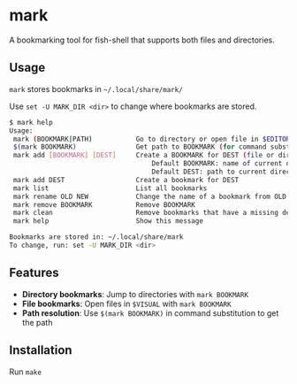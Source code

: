 # mark

A bookmarking tool for fish-shell that supports both files and directories.

## Usage

`mark` stores bookmarks in `~/.local/share/mark/`

Use `set -U MARK_DIR <dir>` to change where bookmarks are stored.

```sh
$ mark help
Usage:
 mark (BOOKMARK|PATH)           Go to directory or open file in $EDITOR
 $(mark BOOKMARK)               Get path to BOOKMARK (for command substitution)
 mark add [BOOKMARK] [DEST]     Create a BOOKMARK for DEST (file or directory)
                                    Default BOOKMARK: name of current directory
                                    Default DEST: path to current directory
 mark add DEST                  Create a bookmark for DEST
 mark list                      List all bookmarks
 mark rename OLD NEW            Change the name of a bookmark from OLD to NEW
 mark remove BOOKMARK           Remove BOOKMARK
 mark clean                     Remove bookmarks that have a missing destination
 mark help                      Show this message

Bookmarks are stored in: ~/.local/share/mark
To change, run: set -U MARK_DIR <dir>
```

## Features

- **Directory bookmarks**: Jump to directories with `mark BOOKMARK`
- **File bookmarks**: Open files in `$VISUAL` with `mark BOOKMARK`
- **Path resolution**: Use `$(mark BOOKMARK)` in command substitution to get the path

## Installation

Run `make`
